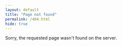```yaml
---
layout: default
title: "Page not found"
permalink: /404.html
hide: true
---
```

Sorry, the requested page wasn't found on the server.
